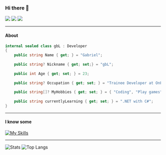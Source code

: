 ### Hi there 👋


[![](https://img.shields.io/badge/Steam-grey?logo=steam)](https://steamcommunity.com/id/gblw1)
[![](https://img.shields.io/badge/LinkedIn-blue?logo=linkedin)](https://www.linkedin.com/in/gblw1/)
![](https://komarev.com/ghpvc/?username=gblw1)

---

#### About

```csharp
internal sealed class gbL : Developer
{
    public string Name { get; } = "Gabriel";
  
    public string? Nickname { get; set;} = "gbL";
  
    public int Age { get; set; } = 23;
  
    public string? Occupation { get; set; } = "Trainee Developer at OnFriday Technologies";
  
    public string[]? MyHobbies { get; set; } = { "Coding", "Play games", "Listen to music" };
  
    public string currentlyLearning { get; set; } = ".NET with C#";
}
```

---

#### I know some

<!-- Icons: https://github.com/tandpfun/skill-icons#readme -->

[![My Skills](https://skillicons.dev/icons?i=dotnet,cs,azure,postman,js,nodejs,vue,docker,git,pwsh)](https://skillicons.dev)

<!--
<p align="center">
  <a href="https://skillicons.dev">
    <img src="https://skillicons.dev/icons?i=dotnet,wasm,azure,postman,js,nodejs,vue,docker,git" />
  </a>
</p>
-->

---

![Stats](https://github-readme-stats.vercel.app/api?username=gblw1&theme=react&show_icons=true&include_all_commits=true&hide=issues&line_height=24)
![Top Langs](https://github-readme-stats.vercel.app/api/top-langs/?username=gbLw1&layout=compact&theme=react&card_width=290)
